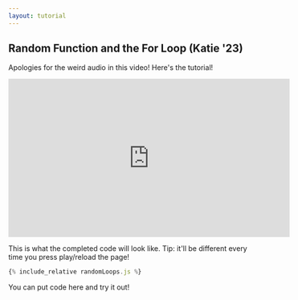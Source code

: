 ```yaml
---
layout: tutorial
---
```


## Random Function and the For Loop (Katie '23)

Apologies for the weird audio in this video! Here's the tutorial!

<div class="center">
<iframe width="560" height="315" src="https://www.youtube.com/embed/wpePkhRnYjA" frameborder="0" allow="accelerometer; autoplay; clipboard-write; encrypted-media; gyroscope; picture-in-picture" allowfullscreen></iframe>
</div>

This is what the completed code will look like.
Tip: it'll be different every time you press play/reload the page!

<div id="preview"></div>

```javascript
{% include_relative randomLoops.js %}
```

You can put code here and try it out!

<script src="randomLoops.js"></script>
